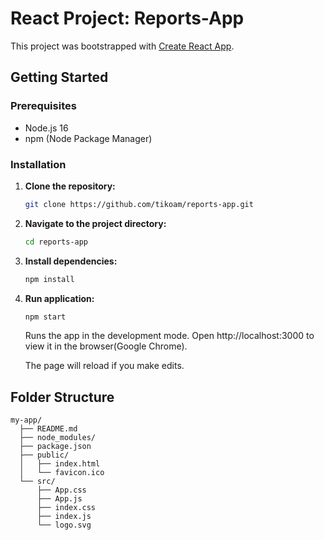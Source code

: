 # React Project: Reports-App

This project was bootstrapped with [Create React App](https://github.com/facebook/create-react-app).

## Getting Started

### Prerequisites

- Node.js 16
- npm (Node Package Manager)

### Installation

1. **Clone the repository:**
    ```bash
    git clone https://github.com/tikoam/reports-app.git
    ```

2. **Navigate to the project directory:**
    ```bash
    cd reports-app
    ```

3. **Install dependencies:**
    ```bash
    npm install
    ```
4. **Run application:**
    ```bash
    npm start
    ```
    Runs the app in the development mode.
    Open http://localhost:3000 to view it in the browser(Google Chrome).

    The page will reload if you make edits.
## Folder Structure

```plaintext
my-app/
  ├── README.md
  ├── node_modules/
  ├── package.json
  ├── public/
  │   ├── index.html
  │   └── favicon.ico
  └── src/
      ├── App.css
      ├── App.js
      ├── index.css
      ├── index.js
      └── logo.svg
